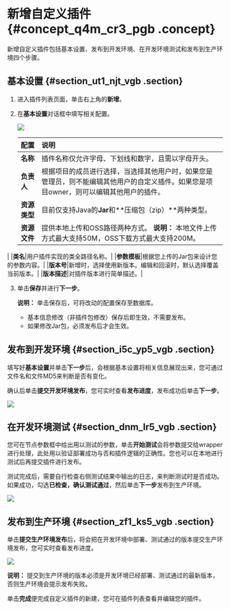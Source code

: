 # 新增自定义插件 {#concept_q4m_cr3_pgb .concept}

新增自定义插件包括基本设置、发布到开发环境、在开发环境测试和发布到生产环境四个步骤。

## 基本设置 {#section_ut1_njt_vgb .section}

1.  进入插件列表页面，单击右上角的**新增**。
2.  在**基本设置**对话框中填写相关配置。

    ![](http://static-aliyun-doc.oss-cn-hangzhou.aliyuncs.com/assets/img/121672/156022472239019_zh-CN.png)

    |配置|说明|
    |:-|:-|
    |**名称**|插件名称仅允许字母、下划线和数字，且需以字母开头。|
    |**负责人**|根据项目的成员进行选择，当选择其他用户时，如果您是管理员，则不能编辑其他用户的自定义插件。如果您是项目owner，则可以编辑其他用户的插件。|
    |**资源类型**|目前仅支持Java的**Jar**和**压缩包（zip）**两种类型。|
    |**资源文件**|提供本地上传和OSS路径两种方式。 **说明：** 本地文件上传方式最大支持50M，OSS下载方式最大支持200M。

 |
    |**类名**|用户插件实现的类全路径名称。|
    |**参数模板**|根据您上传的Jar包来设计您的参数内容。|
    |**版本号**|新增时，选择使用新版本。编辑和回滚时，默认选择覆盖当前版本。|
    |**版本描述**|对插件版本进行简单描述。|

3.  单击**保存**并进行**下一步**。

    **说明：** 单击保存后，可将改动的配置保存至数据库。

    -   基本信息修改（非插件包修改）保存后即生效，不需要发布。
    -   如果修改Jar包，必须发布后才会生效。

## 发布到开发环境 {#section_i5c_yp5_vgb .section}

填写好**基本设置**并单击**下一步**后，会根据基本设置将相关信息展现出来，您可通过文件名和文件MD5来判断是否有变化。

确认后单击**提交开发环境发布**，您可实时查看**发布进度**，发布成功后单击**下一步**。

![](http://static-aliyun-doc.oss-cn-hangzhou.aliyuncs.com/assets/img/121672/156022472339042_zh-CN.png)

## 在开发环境测试 {#section_dnm_lr5_vgb .section}

您可在节点参数框中给出用以测试的参数，单击**开始测试**会将参数提交给wrapper进行处理，此处用以验证部署成功与否和插件逻辑的正确性。您也可以在本地进行测试后再提交插件进行发布。

测试完成后，需要自行检查右侧测试结果中输出的日志，来判断测试时是否成功。如果成功，勾选**已检查，确认测试通过**，然后单击**下一步**发布到生产环境。

![](http://static-aliyun-doc.oss-cn-hangzhou.aliyuncs.com/assets/img/121672/156022472339043_zh-CN.png)

## 发布到生产环境 {#section_zf1_ks5_vgb .section}

单击**提交生产环境发布**后，将会把在开发环境中部署、测试通过的版本提交生产环境发布，您可实时查看发布进度。

![](http://static-aliyun-doc.oss-cn-hangzhou.aliyuncs.com/assets/img/121672/156022472339046_zh-CN.png)

**说明：** 提交到生产环境的版本必须是开发环境已经部署、测试通过的最新版本，否则生产环境会提示发布失败。

单击**完成**便完成自定义插件的新建，您可在插件列表查看并编辑您的插件。

